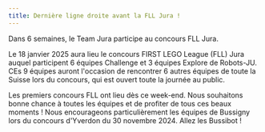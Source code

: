 ```yaml
---
title: Dernière ligne droite avant la FLL Jura !
---
```


Dans 6 semaines, le Team Jura participe au concours FLL Jura.

<!--more-->

Le 18 janvier 2025 aura lieu le concours FIRST LEGO League (FLL) Jura auquel participent 6 équipes Challenge et 3 équipes Explore de Robots-JU.
CEs 9 équipes auront l'occasion de rencontrer 6 autres équipes de toute la Suisse lors du concours, qui est ouvert toute la journée au public.

Les premiers concours FLL ont lieu dès ce week-end. Nous souhaitons bonne chance à toutes les équipes et de profiter de tous ces beaux moments !
Nous encourageons particulièrement les équipes de Bussigny lors du concours d'Yverdon du 30 novembre 2024. Allez les Bussibot !